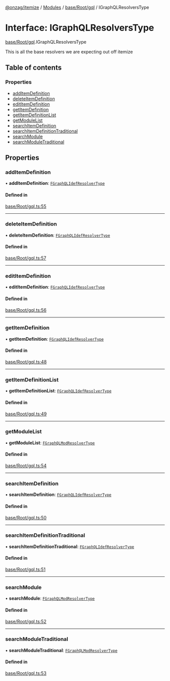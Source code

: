 [@onzag/itemize](../README.md) / [Modules](../modules.md) / [base/Root/gql](../modules/base_Root_gql.md) / IGraphQLResolversType

# Interface: IGraphQLResolversType

[base/Root/gql](../modules/base_Root_gql.md).IGraphQLResolversType

This is all the base resolvers we are expecting out off itemize

## Table of contents

### Properties

- [addItemDefinition](base_Root_gql.IGraphQLResolversType.md#additemdefinition)
- [deleteItemDefinition](base_Root_gql.IGraphQLResolversType.md#deleteitemdefinition)
- [editItemDefinition](base_Root_gql.IGraphQLResolversType.md#edititemdefinition)
- [getItemDefinition](base_Root_gql.IGraphQLResolversType.md#getitemdefinition)
- [getItemDefinitionList](base_Root_gql.IGraphQLResolversType.md#getitemdefinitionlist)
- [getModuleList](base_Root_gql.IGraphQLResolversType.md#getmodulelist)
- [searchItemDefinition](base_Root_gql.IGraphQLResolversType.md#searchitemdefinition)
- [searchItemDefinitionTraditional](base_Root_gql.IGraphQLResolversType.md#searchitemdefinitiontraditional)
- [searchModule](base_Root_gql.IGraphQLResolversType.md#searchmodule)
- [searchModuleTraditional](base_Root_gql.IGraphQLResolversType.md#searchmoduletraditional)

## Properties

### addItemDefinition

• **addItemDefinition**: [`FGraphQLIdefResolverType`](../modules/base_Root_gql.md#fgraphqlidefresolvertype)

#### Defined in

[base/Root/gql.ts:55](https://github.com/onzag/itemize/blob/5c2808d3/base/Root/gql.ts#L55)

___

### deleteItemDefinition

• **deleteItemDefinition**: [`FGraphQLIdefResolverType`](../modules/base_Root_gql.md#fgraphqlidefresolvertype)

#### Defined in

[base/Root/gql.ts:57](https://github.com/onzag/itemize/blob/5c2808d3/base/Root/gql.ts#L57)

___

### editItemDefinition

• **editItemDefinition**: [`FGraphQLIdefResolverType`](../modules/base_Root_gql.md#fgraphqlidefresolvertype)

#### Defined in

[base/Root/gql.ts:56](https://github.com/onzag/itemize/blob/5c2808d3/base/Root/gql.ts#L56)

___

### getItemDefinition

• **getItemDefinition**: [`FGraphQLIdefResolverType`](../modules/base_Root_gql.md#fgraphqlidefresolvertype)

#### Defined in

[base/Root/gql.ts:48](https://github.com/onzag/itemize/blob/5c2808d3/base/Root/gql.ts#L48)

___

### getItemDefinitionList

• **getItemDefinitionList**: [`FGraphQLIdefResolverType`](../modules/base_Root_gql.md#fgraphqlidefresolvertype)

#### Defined in

[base/Root/gql.ts:49](https://github.com/onzag/itemize/blob/5c2808d3/base/Root/gql.ts#L49)

___

### getModuleList

• **getModuleList**: [`FGraphQLModResolverType`](../modules/base_Root_gql.md#fgraphqlmodresolvertype)

#### Defined in

[base/Root/gql.ts:54](https://github.com/onzag/itemize/blob/5c2808d3/base/Root/gql.ts#L54)

___

### searchItemDefinition

• **searchItemDefinition**: [`FGraphQLIdefResolverType`](../modules/base_Root_gql.md#fgraphqlidefresolvertype)

#### Defined in

[base/Root/gql.ts:50](https://github.com/onzag/itemize/blob/5c2808d3/base/Root/gql.ts#L50)

___

### searchItemDefinitionTraditional

• **searchItemDefinitionTraditional**: [`FGraphQLIdefResolverType`](../modules/base_Root_gql.md#fgraphqlidefresolvertype)

#### Defined in

[base/Root/gql.ts:51](https://github.com/onzag/itemize/blob/5c2808d3/base/Root/gql.ts#L51)

___

### searchModule

• **searchModule**: [`FGraphQLModResolverType`](../modules/base_Root_gql.md#fgraphqlmodresolvertype)

#### Defined in

[base/Root/gql.ts:52](https://github.com/onzag/itemize/blob/5c2808d3/base/Root/gql.ts#L52)

___

### searchModuleTraditional

• **searchModuleTraditional**: [`FGraphQLModResolverType`](../modules/base_Root_gql.md#fgraphqlmodresolvertype)

#### Defined in

[base/Root/gql.ts:53](https://github.com/onzag/itemize/blob/5c2808d3/base/Root/gql.ts#L53)
